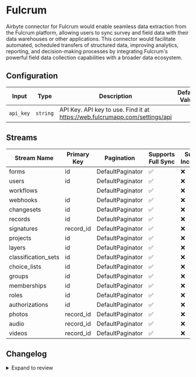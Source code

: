# Fulcrum
Airbyte connector for Fulcrum would enable seamless data extraction from the Fulcrum platform, allowing users to sync survey and field data with their data warehouses or other applications. This connector would facilitate automated, scheduled transfers of structured data, improving analytics, reporting, and decision-making processes by integrating Fulcrum's powerful field data collection capabilities with a broader data ecosystem.

## Configuration

| Input | Type | Description | Default Value |
|-------|------|-------------|---------------|
| `api_key` | `string` | API Key. API key to use. Find it at https://web.fulcrumapp.com/settings/api |  |

## Streams
| Stream Name | Primary Key | Pagination | Supports Full Sync | Supports Incremental |
|-------------|-------------|------------|---------------------|----------------------|
| forms | id | DefaultPaginator | ✅ |  ❌  |
| users | id | DefaultPaginator | ✅ |  ❌  |
| workflows |  | DefaultPaginator | ✅ |  ❌  |
| webhooks | id | DefaultPaginator | ✅ |  ❌  |
| changesets | id | DefaultPaginator | ✅ |  ❌  |
| records | id | DefaultPaginator | ✅ |  ❌  |
| signatures | record_id | DefaultPaginator | ✅ |  ❌  |
| projects | id | DefaultPaginator | ✅ |  ❌  |
| layers | id | DefaultPaginator | ✅ |  ❌  |
| classification_sets | id | DefaultPaginator | ✅ |  ❌  |
| choice_lists | id | DefaultPaginator | ✅ |  ❌  |
| groups | id | DefaultPaginator | ✅ |  ❌  |
| memberships | id | DefaultPaginator | ✅ |  ❌  |
| roles | id | DefaultPaginator | ✅ |  ❌  |
| authorizations | id | DefaultPaginator | ✅ |  ❌  |
| photos | record_id | DefaultPaginator | ✅ |  ❌  |
| audio | record_id | DefaultPaginator | ✅ |  ❌  |
| videos | record_id | DefaultPaginator | ✅ |  ❌  |

## Changelog

<details>
  <summary>Expand to review</summary>

| Version          | Date              | Pull Request | Subject        |
|------------------|-------------------|--------------|----------------|
| 0.0.35 | 2025-09-17 | [66431](https://github.com/airbytehq/airbyte/pull/66431) | Update dependencies |
| 0.0.34 | 2025-09-09 | [65814](https://github.com/airbytehq/airbyte/pull/65814) | Update dependencies |
| 0.0.33 | 2025-08-23 | [65303](https://github.com/airbytehq/airbyte/pull/65303) | Update dependencies |
| 0.0.32 | 2025-08-09 | [64708](https://github.com/airbytehq/airbyte/pull/64708) | Update dependencies |
| 0.0.31 | 2025-08-02 | [64391](https://github.com/airbytehq/airbyte/pull/64391) | Update dependencies |
| 0.0.30 | 2025-07-26 | [63940](https://github.com/airbytehq/airbyte/pull/63940) | Update dependencies |
| 0.0.29 | 2025-07-19 | [63600](https://github.com/airbytehq/airbyte/pull/63600) | Update dependencies |
| 0.0.28 | 2025-07-12 | [62992](https://github.com/airbytehq/airbyte/pull/62992) | Update dependencies |
| 0.0.27 | 2025-07-05 | [62764](https://github.com/airbytehq/airbyte/pull/62764) | Update dependencies |
| 0.0.26 | 2025-06-28 | [62346](https://github.com/airbytehq/airbyte/pull/62346) | Update dependencies |
| 0.0.25 | 2025-06-21 | [61950](https://github.com/airbytehq/airbyte/pull/61950) | Update dependencies |
| 0.0.24 | 2025-06-14 | [61268](https://github.com/airbytehq/airbyte/pull/61268) | Update dependencies |
| 0.0.23 | 2025-05-24 | [59957](https://github.com/airbytehq/airbyte/pull/59957) | Update dependencies |
| 0.0.22 | 2025-05-03 | [59419](https://github.com/airbytehq/airbyte/pull/59419) | Update dependencies |
| 0.0.21 | 2025-04-26 | [58860](https://github.com/airbytehq/airbyte/pull/58860) | Update dependencies |
| 0.0.20 | 2025-04-19 | [58325](https://github.com/airbytehq/airbyte/pull/58325) | Update dependencies |
| 0.0.19 | 2025-04-12 | [57761](https://github.com/airbytehq/airbyte/pull/57761) | Update dependencies |
| 0.0.18 | 2025-04-05 | [57236](https://github.com/airbytehq/airbyte/pull/57236) | Update dependencies |
| 0.0.17 | 2025-03-29 | [56480](https://github.com/airbytehq/airbyte/pull/56480) | Update dependencies |
| 0.0.16 | 2025-03-22 | [55933](https://github.com/airbytehq/airbyte/pull/55933) | Update dependencies |
| 0.0.15 | 2025-03-08 | [55312](https://github.com/airbytehq/airbyte/pull/55312) | Update dependencies |
| 0.0.14 | 2025-03-01 | [54409](https://github.com/airbytehq/airbyte/pull/54409) | Update dependencies |
| 0.0.13 | 2025-02-15 | [53769](https://github.com/airbytehq/airbyte/pull/53769) | Update dependencies |
| 0.0.12 | 2025-02-08 | [53319](https://github.com/airbytehq/airbyte/pull/53319) | Update dependencies |
| 0.0.11 | 2025-02-01 | [52839](https://github.com/airbytehq/airbyte/pull/52839) | Update dependencies |
| 0.0.10 | 2025-01-25 | [52324](https://github.com/airbytehq/airbyte/pull/52324) | Update dependencies |
| 0.0.9 | 2025-01-18 | [51627](https://github.com/airbytehq/airbyte/pull/51627) | Update dependencies |
| 0.0.8 | 2025-01-11 | [51138](https://github.com/airbytehq/airbyte/pull/51138) | Update dependencies |
| 0.0.7 | 2024-12-28 | [50560](https://github.com/airbytehq/airbyte/pull/50560) | Update dependencies |
| 0.0.6 | 2024-12-21 | [50038](https://github.com/airbytehq/airbyte/pull/50038) | Update dependencies |
| 0.0.5 | 2024-12-14 | [49512](https://github.com/airbytehq/airbyte/pull/49512) | Update dependencies |
| 0.0.4 | 2024-12-12 | [49200](https://github.com/airbytehq/airbyte/pull/49200) | Update dependencies |
| 0.0.3 | 2024-11-05 | [48358](https://github.com/airbytehq/airbyte/pull/48358) | Revert to source-declarative-manifest v5.17.0 |
| 0.0.2 | 2024-11-05 | [48333](https://github.com/airbytehq/airbyte/pull/48333) | Update dependencies |
| 0.0.1 | 2024-10-21 | | Initial release by [@parthiv11](https://github.com/parthiv11) via Connector Builder |

</details>
